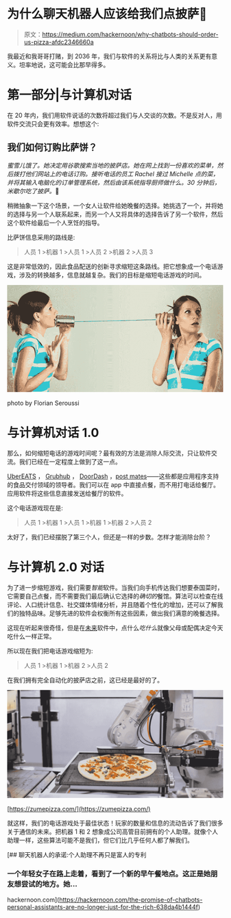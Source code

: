 # 为什么聊天机器人应该给我们点披萨🍕

> 原文：<https://medium.com/hackernoon/why-chatbots-should-order-us-pizza-afdc2346660a>

我最近和我哥哥打赌，到 2036 年，我们与软件的关系将比与人类的关系更有意义。坦率地说，这可能会比那早得多。

# 第一部分|与计算机对话

在 20 年内，我们用软件说话的次数将超过我们与人交谈的次数。不是反对人，用软件交流只会更有效率。想想这个:

## 我们如何订购比萨饼？

*蜜雪儿饿了。她决定用谷歌搜索当地的披萨店。她在网上找到一份喜欢的菜单，然后拨打他们网站上的电话订购。接听电话的员工 Rachel 接过 Michelle 点的菜，并将其输入电脑化的订单管理系统，然后由该系统指导厨师做什么。30 分钟后，米歇尔吃了披萨。*🍕

稍微抽象一下这个场景，一个女人让软件给她晚餐的选择。她挑选了一个，并将她的选择与另一个人联系起来，而另一个人又将具体的选择告诉了另一个软件，然后这个软件给最后一个人烹饪的指导。

比萨饼信息采用的路线是:

> 人员 1 >机器 1 >人员 1 >人员 2 >机器 2 >人员 3

这是非常低效的，因此食品配送的创新寻求缩短这条路线。把它想象成一个电话游戏，涉及的转换越多，信息就越复杂。我们的目标是缩短电话游戏的时间。

![](img/fa149327b596197285c11fab4f5dd680.png)

photo by Florian Seroussi

# 与计算机对话 1.0

那么，如何缩短电话的游戏时间呢？最有效的方法是消除人际交流，只让软件交流。我们已经在一定程度上做到了这一点。

[UberEATS](https://www.ubereats.com) ， [Grubhub](https://www.grubhub.com/) ， [DoorDash](https://www.doordash.com/) ，[post mates](https://postmates.com/)——这些都是应用程序支持的食品交付领域的领导者。我们可以在 app 中直接点餐，而不用打电话给餐厅。应用软件将这些信息直接发送给餐厅的软件。

这个电话游戏现在是:

> 人员 1 >机器 1 >人员 1 >机器 1 >机器 2 >人员 2

太好了，我们已经摆脱了第三个人，但还是一样的步数。怎样才能消除台阶？

# 与计算机 2.0 对话

为了进一步缩短游戏，我们需要*智能*软件。当我们向手机传达我们想要泰国菜时，它需要自己点餐，而不需要我们最后确认它选择的*确切的*餐馆。算法可以检查在线评论、人口统计信息、社交媒体情绪分析，并且随着个性化的增加，还可以了解我们的独特品味。足够先进的软件会权衡所有这些因素，做出我们满意的晚餐选择。

这现在听起来很奇怪，但是在[未来](https://hackernoon.com/tagged/future)软件中，点什么*吃什么*就像父母或配偶决定今天吃什么一样正常。

所以现在我们把电话游戏缩短为:

> 人员 1 >机器 1 >机器 2 >人员 2

在我们拥有完全自动化的披萨店之前，这已经是最好的了。

![](img/e33c044db0ea8adfe12aa2f02ba98321.png)

[https://zumepizza.com/](https://zumepizza.com/)

就这样，我们的电话游戏处于最佳状态！玩家的数量和信息的流动告诉了我们很多关于通信的未来。把机器 1 和 2 想象成公司高管目前拥有的个人助理。就像个人助理一样，这些算法可能不是我们，但它们比几乎任何人都了解我们。

[](https://hackernoon.com/the-promise-of-chatbots-personal-assistants-are-no-longer-just-for-the-rich-638da4b1444f) [## 聊天机器人的承诺:个人助理不再只是富人的专利

### 一个年轻女子在路上走着，看到了一个新的早午餐地点。这正是她朋友想尝试的地方。她…

hackernoon.com](https://hackernoon.com/the-promise-of-chatbots-personal-assistants-are-no-longer-just-for-the-rich-638da4b1444f)